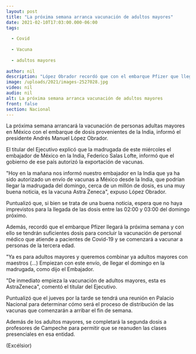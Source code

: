 ```yaml
---
layout: post
title: "La próxima semana arranca vacunación de adultos mayores"
date: 2021-02-10T17:03:00.000-06:00
tags:
  
  - Covid
  
  - Vacuna
  
  - adultos mayores
  
author: nil
description: "López Obrador recordó que con el embarque Pfizer que llegará la próxima semana se tendrán suficientes dosis para concluir la vacunación de personal médico y se comenzar con personas de la tercera edad"
image: /uploads/2021/images-2527028.jpg
video: nil
audio: nil
alt: La próxima semana arranca vacunación de adultos mayores
front: false
section: Nacional
---
```


La próxima semana arrancará la vacunación de personas adultas mayores en México con el embarque de dosis provenientes de la India, informó el presidente Andrés Manuel López Obrador.

El titular del Ejecutivo explicó que la madrugada de este miércoles el embajador de México en la India, Federico Salas Lofte, informó que el gobierno de ese país autorizó la exportación de vacunas.

"Hoy en la mañana nos informó nuestro embajador en la India que ya ha sido autorizado un envío de vacunas a México desde la India, que podrían llegar la madrugada del domingo, cerca de un millón de dosis, es una muy buena noticia, es la vacuna Astra Zeneca", expuso López Obrador.

Puntualizó que, si bien se trata de una buena noticia, espera que no haya imprevistos para la llegada de las dosis entre las 02:00 y 03:00 del domingo próximo.

Además, recordó que el embarque Pfizer llegará la próxima semana y con ello se tendrán suficientes dosis para concluir la vacunación de personal médico que atiende a pacientes de Covid-19 y se comenzará a vacunar a personas de la tercera edad.

"Ya es para adultos mayores y queremos combinar ya adultos mayores con maestros (...) Empiezan con este envío, de llegar el domingo en la madrugada, como dijo el Embajador.

"De inmediato empieza la vacunación de adultos mayores, esta es AstraZeneca", comentó el titular del Ejecutivo.

Puntualizó que el jueves por la tarde se tendrá una reunión en Palacio Nacional para determinar cómo será el proceso de distribución de las vacunas que comenzarán a arribar el fin de semana.

Además de los adultos mayores, se completará la segunda dosis a profesores de Campeche para permitir que se reanuden las clases presenciales en esa entidad.

(Excélsior)